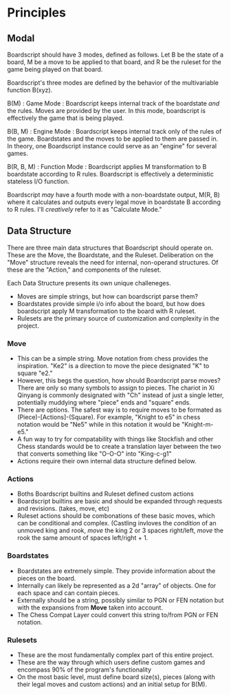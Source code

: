# Principles
## Modal
Boardscript should have 3 modes, defined as follows.
Let B be the state of a board, M be a move to be applied to that board, and R 
be the ruleset for the game being played on that board. 

Boardscript's three modes are defined by the behavior of the multivariable 
function B(xyz).

B(M) : Game Mode : Boardscript keeps internal track of the boardstate _and_ 
the rules. Moves are provided by the user. In this mode, boardscript is 
effectively the game that is being played.

B(B, M) : Engine Mode : Boardscript keeps internal track only of the rules of 
the game. Boardstates and the moves to be applied to them are passed in. In 
theory, one Boardscript instance could serve as an "engine" for several games.

B(R, B, M) : Function Mode : Boardscript applies M transformation to B 
boardstate according to R rules. Boardscript is effectively a deterministic
stateless I/O function.

Boardscript _may_ have a fourth mode with a non-boardstate output, M(R, B) 
where it calculates and outputs every legal move in boardstate B according to 
R rules. I'll _creatively_ refer to it as "Calculate Mode."
## Data Structure
There are three main data structures that Boardscript should operate on.
These are the Move, the Boardstate, and the Ruleset. Deliberation on the "Move"
structure reveals the need for internal, non-operand structures. Of these are 
the "Action," and components of the ruleset. 

Each Data Structure presents its own unique challeneges.
- Moves are simple strings, but how can boardscript parse them?
- Boardstates provide simple i/o info about the board, but how does boardscript 
apply M transformation to the board with R ruleset. 
- Rulesets are the primary source of customization and complexity in the
project. 

### Move 
- This can be a simple string. Move notation from chess provides the 
inspiration. "Ke2" is a direction to move the piece designated "K" to square 
"e2." 
- However, this begs the question, how should Boardscript parse moves? There 
are only so many symbols to assign to pieces. The chariot in Xi Qinyang is 
commonly designated with "Ch" instead of just a single letter, potentially 
muddying where "piece" ends and "square" ends.
- There are options. The safest way is to require moves to be formated as 
(Piece)-[Actions]-(Square). For example, "Knight to e5" in chess notation would
be "Ne5" while in this notation it would be "Knight-m-e5."
- A fun way to try for compatability with things like Stockfish and other Chess 
standards would be to create a translation layer between the two that converts 
something like "O-O-O" into "King-c-g1"
- Actions require their own internal data structure defined below.

### Actions
- Boths Boardscript builtins and Ruleset defined custom actions
- Boardscript builtins are basic and should be expanded through requests and
revisions. (takes, move, etc)
- Ruleset actions should be combonations of these basic moves, which can be
conditional and complex. (Castling invloves the _condition_ of an unmoved king 
and rook, _move_ the king 2 or 3 spaces right/left, _move_ the rook the same 
amount of spaces left/right + 1. 

### Boardstates
- Boardstates are extremely simple. They provide information about the pieces 
on the board.
- Internally can likely be represented as a 2d "array" of objects. One for each
space and can contain pieces.
- Externally should be a string, possibly similar to PGN or FEN notation but 
with the expansions from **Move** taken into account. 
- The Chess Compat Layer could convert this string to/from PGN or FEN notation.

### Rulesets
- These are the most fundamentally complex part of this entire project.
- These are the way through which users define custom games and encompass 90%
of the program's functionality
- On the most basic level, must define board size(s), pieces (along with their
legal moves and custom actions) and an initial setup for B(M). 
